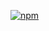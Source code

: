 [![npm](https://img.shields.io/npm/v/rax-card-2colbigimg.svg)](https://www.npmjs.com/package/rax-card-2colbigimg)